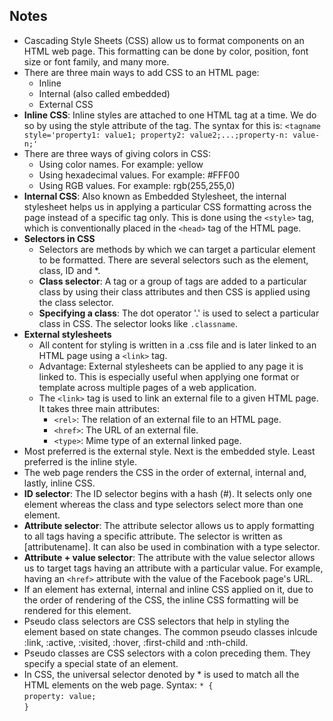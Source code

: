 ## **Notes**

- Cascading Style Sheets (CSS) allow us to format components on an HTML web page. This formatting can be done by color, position, font size or font family, and many more.
- There are three main ways to add CSS to an HTML page: 
    - Inline
    - Internal (also called embedded)
    - External CSS
- **Inline CSS**: Inline styles are attached to one HTML tag at a time. We do so by using the style attribute of the tag. The syntax for this is:
    `<tagname style='property1: value1; property2: value2;...;property-n: value-n;'`
- There are three ways of giving colors in CSS:
    - Using color names. For example: yellow
    - Using hexadecimal values. For example: #FFF00
    - Using RGB values. For example: rgb(255,255,0) 
- **Internal CSS**: Also known as Embedded Stylesheet, the internal stylesheet helps us in applying a particular CSS formatting across the page instead of a specific tag only. This is done using the `<style>` tag, which is conventionally placed in the `<head>` tag of the HTML page.     
- **Selectors in CSS**
    - Selectors are methods by which we can target a particular element to be formatted. There are several selectors such as the element, class, ID and *.
    - **Class selector**: A tag or a group of tags are added to a particular class by using their class attributes and then CSS is applied using the class selector.
    - **Specifying a class**:  The dot operator '.' is used to select a particular class in CSS. The selector looks like `.classname`. 
-  **External stylesheets**
    - All content for styling is written in a .css file and is later linked to an HTML page using a `<link>` tag.
    - Advantage: External stylesheets can be applied to any page it is linked to. This is especially useful when applying one format or template across multiple pages of a web application.  
    - The `<link>` tag is used to link an external file to a given HTML page. It takes three main attributes:
        - `<rel>`: The relation of an external file to an HTML page.
        - `<href>`: The URL of an external file.
        - `<type>`: Mime type of an external linked page.
- Most preferred is the external style. Next is the embedded style. Least preferred is the inline style. 
- The web page renders the CSS in the order of external, internal and, lastly, inline CSS.
- **ID selector**: The ID selector begins with a hash (#). It selects only one element whereas the class and type selectors select more than one element.
- **Attribute selector**: The attribute selector allows us to apply formatting to all tags having a specific attribute. The selector is written as [attributename]. It can also be used in combination with a type selector.
- **Attribute + value selector**: The attribute with the value selector allows us to target tags having an attribute with a particular value. For example, having an `<href>` attribute with the value of the Facebook page's URL.
- If an element has external, internal and inline CSS applied on it, due to the order of rendering of the CSS, the inline CSS formatting will be rendered for this element.
- Pseudo class selectors are CSS selectors that help in styling the element based on state changes. The common pseudo classes inlcude :link, :active, :visited, :hover, :first-child and :nth-child.
- Pseudo classes are CSS selectors with a colon preceding them. They specify a special state of an element. 
- In CSS, the universal selector denoted by * is used to match all the HTML elements on the web page. 
    Syntax: 
    `* {`
    <br>
        `property: value;`
    <br>
    `}`          